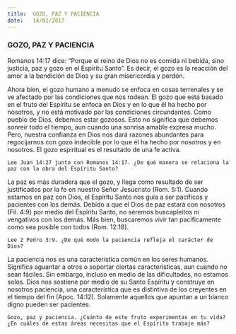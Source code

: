 ```yaml
---
title:  GOZO, PAZ Y PACIENCIA
date:   14/02/2017
---
```


### GOZO, PAZ Y PACIENCIA

Romanos 14:17 dice: “Porque el reino de Dios no es comida ni bebida, sino justicia, paz y gozo en el Espíritu Santo”. Es decir, el gozo es la reacción del amor a la bendición de Dios y su gran misericordia y perdón.

Ahora bien, el gozo humano a menudo se enfoca en cosas terrenales y se ve afectado por las condiciones que nos rodean. El gozo que está basado en el fruto del Espíritu se enfoca en Dios y en lo que él ha hecho por nosotros, y no está motivado por las condiciones circundantes. Como pueblo de Dios, debemos estar gozosos. Esto no significa que debemos sonreír todo el tiempo, aun cuando una sonrisa amable expresa mucho. Pero, nuestra confianza en Dios nos dará razones abundantes para regocijarnos con gozo indecible por lo que él ha hecho por nosotros y en nosotros. El gozo espiritual es el resultado de una fe activa.

`Lee Juan 14:27 junto con Romanos 14:17. ¿De qué manera se relaciona la paz con la obra del Espíritu Santo?`
 
La paz es más duradera que el gozo, y llega como resultado de ser justificados por la fe en nuestro Señor Jesucristo (Rom. 5:1). Cuando estamos en paz con Dios, el Espíritu Santo nos guía a ser pacíficos y pacientes con los demás. Debido a que el Dios de paz estará con nosotros (Fil. 4:9) por medio del Espíritu Santo, no seremos buscapleitos ni vengativos con los demás. Más bien, buscaremos vivir tan pacíficamente como sea posible con todos (Rom. 12:18).

`Lee 2 Pedro 3:9. ¿De qué modo la paciencia refleja el carácter de Dios?`
 
La paciencia nos es una característica común en los seres humanos. Significa aguantar a otros o soportar ciertas características, aun cuando no sean fáciles. Sin embargo, incluso en medio de las dificultades, no estamos solos. Dios nos sostiene por medio de su Santo Espíritu y construye en nosotros paciencia, una característica que es distintiva de los creyentes en el tiempo del fin (Apoc. 14:12). Solamente aquellos que apuntan a un blanco digno pueden ser pacientes.

`Gozo, paz y paciencia. ¿Cuánto de este fruto experimentas en tu vida? ¿En cuáles de estas áreas necesitas que el Espíritu trabaje más?`